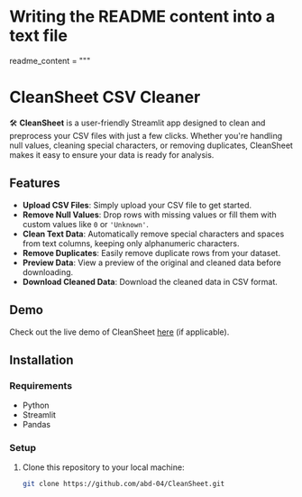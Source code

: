 # Writing the README content into a text file
readme_content = """
# CleanSheet CSV Cleaner

🛠️ **CleanSheet** is a user-friendly Streamlit app designed to clean and preprocess your CSV files with just a few clicks. Whether you're handling null values, cleaning special characters, or removing duplicates, CleanSheet makes it easy to ensure your data is ready for analysis.

## Features
- **Upload CSV Files**: Simply upload your CSV file to get started.
- **Remove Null Values**: Drop rows with missing values or fill them with custom values like `0` or `'Unknown'`.
- **Clean Text Data**: Automatically remove special characters and spaces from text columns, keeping only alphanumeric characters.
- **Remove Duplicates**: Easily remove duplicate rows from your dataset.
- **Preview Data**: View a preview of the original and cleaned data before downloading.
- **Download Cleaned Data**: Download the cleaned data in CSV format.

## Demo
Check out the live demo of CleanSheet [here](#link-to-demo) (if applicable).

## Installation

### Requirements

- Python 
- Streamlit
- Pandas


### Setup

1. Clone this repository to your local machine:

   ```bash
   git clone https://github.com/abd-04/CleanSheet.git
